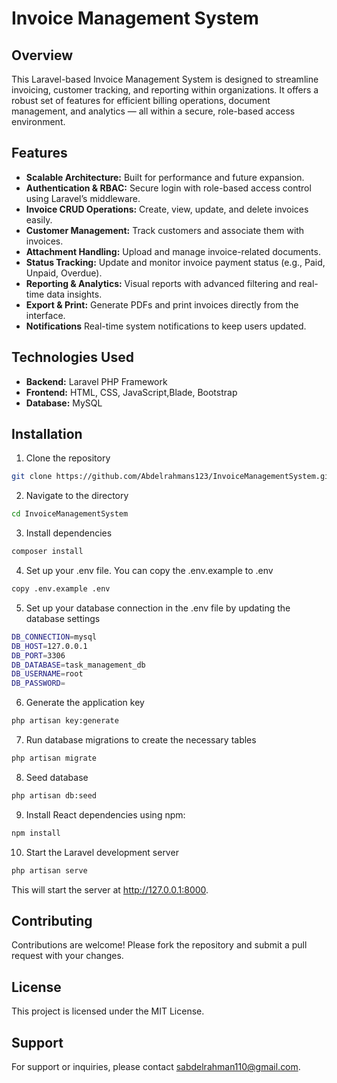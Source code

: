 # Invoice Management System
## Overview
This Laravel-based Invoice Management System is designed to streamline invoicing, customer tracking, and reporting within organizations. It offers a robust set of features for efficient billing operations, document management, and analytics — all within a secure, role-based access environment.
## Features
- **Scalable Architecture:** Built for performance and future expansion.
- **Authentication & RBAC:** Secure login with role-based access control using Laravel’s middleware.
- **Invoice CRUD Operations:** Create, view, update, and delete invoices easily.
- **Customer Management:** Track customers and associate them with invoices.
- **Attachment Handling:** Upload and manage invoice-related documents.
- **Status Tracking:** Update and monitor invoice payment status (e.g., Paid, Unpaid, Overdue).
- **Reporting & Analytics:** Visual reports with advanced filtering and real-time data insights.
- **Export & Print:** Generate PDFs and print invoices directly from the interface.
- **Notifications** Real-time system notifications to keep users updated.
## Technologies Used
- **Backend:** Laravel PHP Framework
- **Frontend:** HTML, CSS, JavaScript,Blade, Bootstrap
- **Database:** MySQL
## Installation
1. Clone the repository
```bash
git clone https://github.com/Abdelrahmans123/InvoiceManagementSystem.git
```
2. Navigate to the directory
```bash
cd InvoiceManagementSystem
```
3. Install dependencies
```bash
composer install
```
4. Set up your .env file. You can copy the .env.example to .env
```bash
copy .env.example .env
```
5. Set up your database connection in the .env file by updating the database settings
```bash
DB_CONNECTION=mysql
DB_HOST=127.0.0.1
DB_PORT=3306
DB_DATABASE=task_management_db
DB_USERNAME=root
DB_PASSWORD=
```
6. Generate the application key
```bash
php artisan key:generate
```
7. Run database migrations to create the necessary tables
```bash
php artisan migrate
```
8. Seed database
```bash
php artisan db:seed
```
9. Install React dependencies using npm:
```bash
npm install
```
10. Start the Laravel development server
```bash
php artisan serve
```
This will start the server at http://127.0.0.1:8000.
## Contributing
Contributions are welcome! Please fork the repository and submit a pull request with your changes.
## License
This project is licensed under the MIT License.
## Support
For support or inquiries, please contact [sabdelrahman110@gmail.com](mailto:sabdelrahman110@gmail.com).
